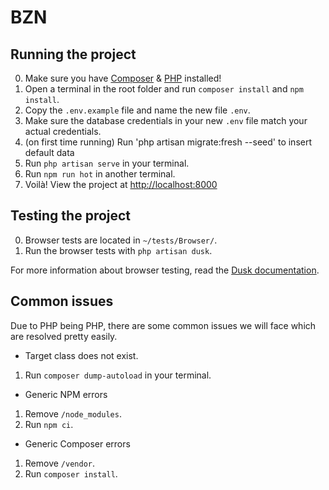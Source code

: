 # BZN

## Running the project
0. Make sure you have [Composer](https://getcomposer.org/) & [PHP](https://www.php.net/downloads) installed!
1. Open a terminal in the root folder and run `composer install` and `npm install`.
2. Copy the `.env.example` file and name the new file `.env`.
3. Make sure the database credentials in your new `.env` file match your actual credentials.
4. (on first time running) Run 'php artisan migrate:fresh --seed' to insert default data
4. Run `php artisan serve` in your terminal.
4. Run `npm run hot` in another terminal.
5. Voilà! View the project at [http://localhost:8000](http://localhost:8000)

## Testing the project
0. Browser tests are located in `~/tests/Browser/`.
1. Run the browser tests with `php artisan dusk`.

For more information about browser testing, read the [Dusk documentation](https://laravel.com/docs/6.x/dusk).

## Common issues
Due to PHP being PHP, there are some common issues we will face which are resolved pretty easily.

- Target class does not exist.
1. Run `composer dump-autoload` in your terminal.

- Generic NPM errors
1. Remove `/node_modules`.
2. Run `npm ci`.

- Generic Composer errors
1. Remove `/vendor`.
2. Run `composer install`.